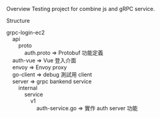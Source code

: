Overview
    Testing project for combine js and gRPC service.

Structure

grpc-login-ec2<br/>
&nbsp;&nbsp;&nbsp;&nbsp;api<br/>
&nbsp;&nbsp;&nbsp;&nbsp;&nbsp;&nbsp;&nbsp;&nbsp;proto<br/>
&nbsp;&nbsp;&nbsp;&nbsp;&nbsp;&nbsp;&nbsp;&nbsp;&nbsp;&nbsp;&nbsp;&nbsp;auth.proto              => Protobuf 功能定義<br/>
&nbsp;&nbsp;&nbsp;&nbsp;auth-vue                        => Vue 登入介面<br/>
&nbsp;&nbsp;&nbsp;&nbsp;envoy                           => Envoy proxy<br/>
&nbsp;&nbsp;&nbsp;&nbsp;go-client                       => debug 測試用 client<br/>
&nbsp;&nbsp;&nbsp;&nbsp;server                          => grpc bankend service<br/>
&nbsp;&nbsp;&nbsp;&nbsp;&nbsp;&nbsp;&nbsp;&nbsp;internal<br/>
&nbsp;&nbsp;&nbsp;&nbsp;&nbsp;&nbsp;&nbsp;&nbsp;&nbsp;&nbsp;&nbsp;&nbsp;service<br/>
&nbsp;&nbsp;&nbsp;&nbsp;&nbsp;&nbsp;&nbsp;&nbsp;&nbsp;&nbsp;&nbsp;&nbsp;&nbsp;&nbsp;&nbsp;&nbsp;v1<br/>
&nbsp;&nbsp;&nbsp;&nbsp;&nbsp;&nbsp;&nbsp;&nbsp;&nbsp;&nbsp;&nbsp;&nbsp;&nbsp;&nbsp;&nbsp;&nbsp;&nbsp;&nbsp;&nbsp;&nbsp;auth-service.go => 實作 auth server 功能<br/>
